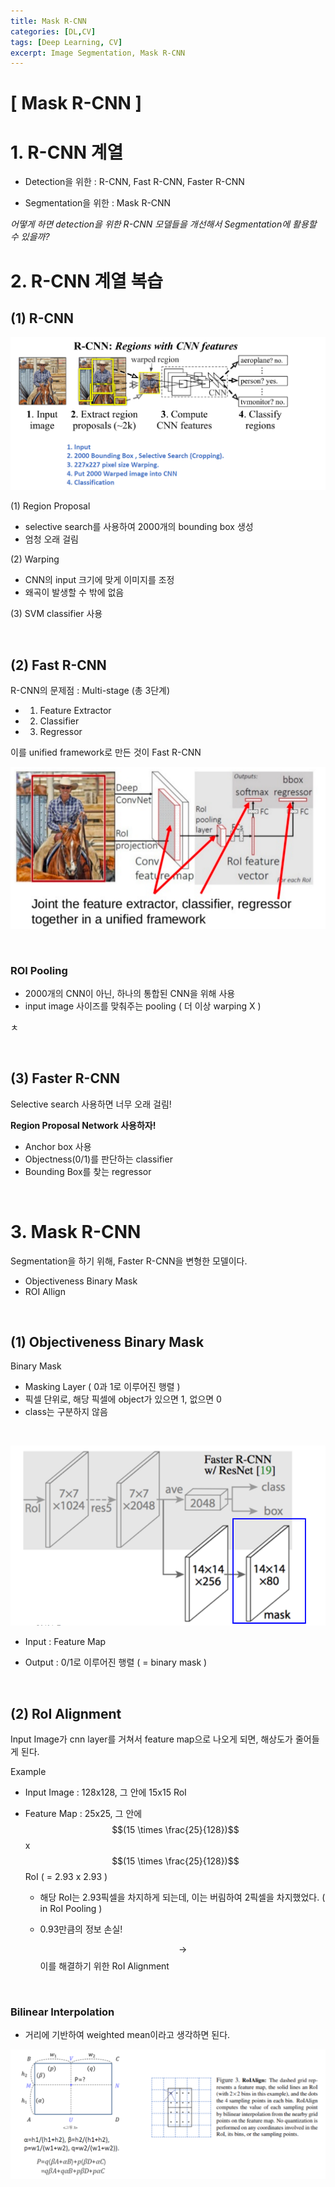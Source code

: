 ```yaml
---
title: Mask R-CNN
categories: [DL,CV]
tags: [Deep Learning, CV]
excerpt: Image Segmentation, Mask R-CNN
---
```


<script src="https://cdn.mathjax.org/mathjax/latest/MathJax.js?config=TeX-AMS-MML_HTMLorMML" type="text/javascript"></script>

# [ Mask R-CNN ]

# 1. R-CNN 계열

- Detection을 위한 : R-CNN, Fast R-CNN, Faster R-CNN

- Segmentation을 위한 : Mask R-CNN

*어떻게 하면 detection을 위한 R-CNN 모델들을 개선해서 Segmentation에 활용할 수 있을까?*

# 2. R-CNN 계열 복습

## (1) R-CNN

![figure2](/assets/img/cv/cv121.png)

(1) Region Proposal

- selective search를 사용하여 2000개의 bounding box 생성
- 엄청 오래 걸림

(2) Warping

- CNN의 input 크기에 맞게 이미지를 조정
- 왜곡이 발생할 수 밖에 없음

(3) SVM classifier 사용

<br>

## (2) Fast R-CNN

R-CNN의 문제점 : Multi-stage (총 3단계)

- 1) Feature Extractor
- 2) Classifier
- 3) Regressor

이를 unified framework로 만든 것이 Fast R-CNN

![figure2](/assets/img/cv/cv122.png)

<br>

### ROI Pooling

- 2000개의 CNN이 아닌, 하나의 통합된 CNN을 위해 사용
- input image 사이즈를 맞춰주는 pooling ( 더 이상 warping X )

ㅊ

<br>

## (3) Faster R-CNN

Selective search 사용하면 너무 오래 걸림!

**Region Proposal Network 사용하자!**

- Anchor box 사용
- Objectness(0/1)를 판단하는 classifier
- Bounding Box를 찾는 regressor

<br>

# 3. Mask R-CNN

Segmentation을 하기 위해, Faster R-CNN을 변형한 모델이다.

- Objectiveness Binary Mask 
- ROI Allign

<br>

## (1) Objectiveness Binary Mask

Binary Mask

- Masking Layer ( 0과 1로 이루어진 행렬 )
- 픽셀 단위로, 해당 픽셀에 object가 있으면 1, 없으면 0
- class는 구분하지 않음

<bR>

![figure2](/assets/img/cv/cv125.png)

- Input : Feature Map

- Output : 0/1로 이루어진 행렬 ( = binary mask )

<br>

## (2) RoI Alignment

Input Image가 cnn layer를 거쳐서 feature map으로 나오게 되면, 해상도가 줄어들게 된다.

Example

- Input Image : 128x128, 그 안에 15x15 RoI

- Feature Map : 25x25, 그 안에 $$(15 \times \frac{25}{128})$$ x $$(15 \times \frac{25}{128})$$ RoI ( = 2.93 x 2.93 )

  - 해당 RoI는 2.93픽셀을 차지하게 되는데, 이는 버림하여 2픽셀을 차지했었다. ( in RoI Pooling )

  - 0.93만큼의 정보 손실!

    $$\rightarrow$$ 이를 해결하기 위한 RoI Alignment

<br>

### Bilinear Interpolation

- 거리에 기반하여 weighted mean이라고 생각하면 된다.

![figure2](/assets/img/cv/cv126.png)

